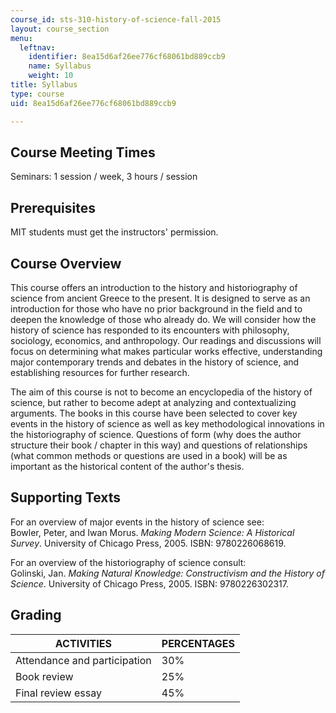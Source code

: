 ```yaml
---
course_id: sts-310-history-of-science-fall-2015
layout: course_section
menu:
  leftnav:
    identifier: 8ea15d6af26ee776cf68061bd889ccb9
    name: Syllabus
    weight: 10
title: Syllabus
type: course
uid: 8ea15d6af26ee776cf68061bd889ccb9

---
```


Course Meeting Times
--------------------

Seminars: 1 session / week, 3 hours / session

Prerequisites
-------------

MIT students must get the instructors' permission.

Course Overview
---------------

This course offers an introduction to the history and historiography of science from ancient Greece to the present. It is designed to serve as an introduction for those who have no prior background in the field and to deepen the knowledge of those who already do. We will consider how the history of science has responded to its encounters with philosophy, sociology, economics, and anthropology. Our readings and discussions will focus on determining what makes particular works effective, understanding major contemporary trends and debates in the history of science, and establishing resources for further research.

The aim of this course is not to become an encyclopedia of the history of science, but rather to become adept at analyzing and contextualizing arguments. The books in this course have been selected to cover key events in the history of science as well as key methodological innovations in the historiography of science. Questions of form (why does the author structure their book / chapter in this way) and questions of relationships (what common methods or questions are used in a book) will be as important as the historical content of the author's thesis.

Supporting Texts
----------------

For an overview of major events in the history of science see:  
Bowler, Peter, and Iwan Morus. _Making Modern Science: A Historical Survey_. University of Chicago Press, 2005. ISBN: 9780226068619.

For an overview of the historiography of science consult:  
Golinski, Jan. _Making Natural Knowledge: Constructivism and the History of Science_. University of Chicago Press, 2005. ISBN: 9780226302317.

Grading
-------

| ACTIVITIES | PERCENTAGES |
| --- | --- |
| Attendance and participation | 30% |
| Book review | 25% |
| Final review essay | 45%